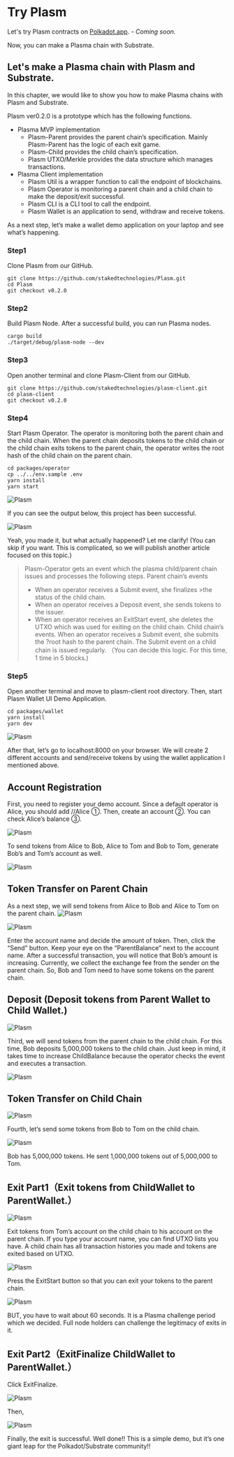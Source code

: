 # Try Plasm
Let's try Plasm contracts on [Polkadot.app](https://polkadot.js.org/apps/).
*- Coming soon.*

Now, you can make a Plasma chain with Substrate. 

## Let's make a Plasma chain with Plasm and Substrate.
In this chapter, we would like to show you how to make Plasma chains with Plasm and Substrate.

Plasm ver0.2.0 is a prototype which has the following functions.
- Plasma MVP implementation
    - Plasm-Parent provides the parent chain’s specification. Mainly
    Plasm-Parent has the logic of each exit game.
    - Plasm-Child provides the child chain’s specification.
    - Plasm UTXO/Merkle provides the data structure which manages transactions.
- Plasma Client implementation
    - Plasm Util is a wrapper function to call the endpoint of blockchains.
    - Plasm Operator is monitoring a parent chain and a child chain to make the deposit/exit successful.
    - Plasm CLI is a CLI tool to call the endpoint.
    - Plasm Wallet is an application to send, withdraw and receive tokens.

As a next step, let’s make a wallet demo application on your laptop and see what’s happening.

### Step1
Clone Plasm from our GitHub.
```
git clone https://github.com/stakedtechnologies/Plasm.git
cd Plasm
git checkout v0.2.0
```
### Step2
Build Plasm Node. After a successful build, you can run Plasma nodes.
```
cargo build
./target/debug/plasm-node --dev
```

### Step3
Open another terminal and clone Plasm-Client from our GitHub.
```
git clone https://github.com/stakedtechnologies/plasm-client.git
cd plasm-client
git checkout v0.2.0
```

### Step4
Start Plasm Operator. The operator is monitoring both the parent chain and the child chain. When the parent chain deposits tokens to the child chain or the child chain exits tokens to the parent chain, the operator writes the root hash of the child chain on the parent chain.

```
cd packages/operator
cp ../../env.sample .env
yarn install
yarn start
```

![Plasm](./img/plasm1.jpg)

If you can see the output below, this project has been successful.

![Plasm](./img/plasm2.jpg)

Yeah, you made it, but what actually happened? Let me clarify! (You can skip if you want. This is complicated, so we will publish another article focused on this topic.)

>Plasm-Operator gets an event which the plasma child/parent chain issues and processes the following steps.
>Parent chain’s events
>- When an operator receives a Submit event, she finalizes >the status of the child chain.
>- When an operator receives a Deposit event, she sends tokens to the issuer.
>- When an operator receives an ExitStart event, she deletes the UTXO which was used for exiting on the child chain.
>Child chain’s events.
>When an operator receives a Submit event, she submits the ?root hash to the parent chain. The Submit event on a child chain is issued regularly. （You can decide this logic. For this time, 1 time in 5 blocks.)

### Step5
Open another terminal and move to plasm-client root directory. Then, start Plasm Wallet UI Demo Application.

```
cd packages/wallet
yarn install
yarn dev
```

![Plasm](./img/plasm3.jpg)

After that, let’s go to localhost:8000 on your browser.
We will create 2 different accounts and send/receive tokens by using the wallet application I mentioned above.

## Account Registration
First, you need to register your demo account. Since a default operator is Alice, you should add //Alice ①. Then, create an account ②. You can check Alice’s balance ③.

![Plasm](./img/plasm4.jpg)

To send tokens from Alice to Bob, Alice to Tom and Bob to Tom, generate Bob’s and Tom’s account as well.

![Plasm](./img/plasm5.jpg)

## Token Transfer on Parent Chain
As a next step, we will send tokens from Alice to Bob and Alice to Tom on the parent chain.
![Plasm](./img/plasm6.jpg)

![Plasm](./img/plasm7.jpg)

Enter the account name and decide the amount of token. Then, click the “Send” button. Keep your eye on the “ParentBalance” next to the account name. After a successful transaction, you will notice that Bob’s amount is increasing. Currently, we collect the exchange fee from the sender on the parent chain. So, Bob and Tom need to have some tokens on the parent chain.

## Deposit (Deposit tokens from Parent Wallet to Child Wallet.)

![Plasm](./img/plasm8.jpg)

Third, we will send tokens from the parent chain to the child chain. For this time, Bob deposits 5,000,000 tokens to the child chain. Just keep in mind, it takes time to increase ChildBalance because the operator checks the event and executes a transaction.

![Plasm](./img/plasm9.jpg)

## Token Transfer on Child Chain

![Plasm](./img/plasm10.jpg)

Fourth, let’s send some tokens from Bob to Tom on the child chain.

![Plasm](./img/plasm11.jpg)

Bob has 5,000,000 tokens. He sent 1,000,000 tokens out of 5,000,000 to Tom.

## Exit Part1（Exit tokens from ChildWallet to ParentWallet.）

![Plasm](./img/plasm12.jpg)

Exit tokens from Tom’s account on the child chain to his account on the parent chain. If you type your account name, you can find UTXO lists you have. A child chain has all transaction histories you made and tokens are exited based on UTXO.

![Plasm](./img/plasm13.jpg)

Press the ExitStart button so that you can exit your tokens to the parent chain.

![Plasm](./img/plasm14.jpg)

BUT, you have to wait about 60 seconds. It is a Plasma challenge period which we decided. Full node holders can challenge the legitimacy of exits in it.

## Exit Part2（ExitFinalize ChildWallet to ParentWallet.）

Click ExitFinalize.

![Plasm](./img/plasm15.jpg)

Then,

![Plasm](./img/plasm16.jpg)

Finally, the exit is successful. Well done!! This is a simple demo, but it’s one giant leap for the Polkadot/Substrate community!!